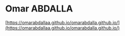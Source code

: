 # Omar ABDALLA
 [https://omarabdallaa.github.io/omarabdalla.github.io/](https://omarabdallaa.github.io/omarabdalla.github.io/)
